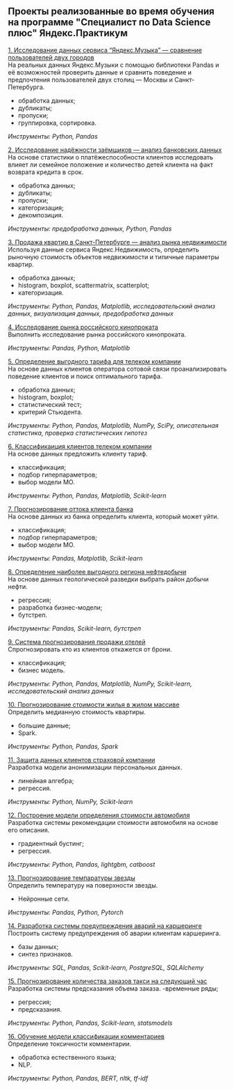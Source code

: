 ## Проекты реализованные во время обучения на программе "Специалист по Data Science плюс" Яндекс.Практикум

[1. Исследование данных сервиса “Яндекс.Музыка” — сравнение пользователей двух городов](https://github.com/ipsiman/DataScience_yandex/tree/main/01%20%D0%98%D1%81%D1%81%D0%BB%D0%B5%D0%B4%D0%BE%D0%B2%D0%B0%D0%BD%D0%B8%D0%B5%20%D0%B4%D0%B0%D0%BD%D0%BD%D1%8B%D1%85%20%D1%81%D0%B5%D1%80%D0%B2%D0%B8%D1%81%D0%B0%20%D0%AF%D0%BD%D0%B4%D0%B5%D0%BA%D1%81.%D0%9C%D1%83%D0%B7%D1%8B%D0%BA%D0%B0)  
На реальных данных Яндекс.Музыки c помощью библиотеки Pandas и её возможностей проверить данные и сравнить поведение и предпочтения пользователей двух столиц — Москвы и Санкт-Петербурга.
- обработка данных;
- дубликаты;
- пропуски;
- группировка, сортировка.

*Инструменты: Python, Pandas*

[2. Исследование надёжности заёмщиков — анализ банковских данных](https://github.com/ipsiman/DataScience_yandex/tree/main/02%20%D0%98%D1%81%D1%81%D0%BB%D0%B5%D0%B4%D0%BE%D0%B2%D0%B0%D0%BD%D0%B8%D0%B5%20%D0%BD%D0%B0%D0%B4%D1%91%D0%B6%D0%BD%D0%BE%D1%81%D1%82%D0%B8%20%D0%B7%D0%B0%D1%91%D0%BC%D1%89%D0%B8%D0%BA%D0%BE%D0%B2)  
На основе статистики о платёжеспособности клиентов исследовать влияет ли семейное положение и количество детей клиента на факт возврата кредита в срок.
- обработка данных;
- дубликаты;
- пропуски;
- категоризация;
- декомпозиция.

*Инструменты: предобработка данных, Python, Pandas*

[3. Продажа квартир в Санкт-Петербурге — анализ рынка недвижимости](https://github.com/ipsiman/DataScience_yandex/tree/main/03%20%D0%90%D0%BD%D0%B0%D0%BB%D0%B8%D0%B7%20%D1%80%D1%8B%D0%BD%D0%BA%D0%B0%20%D0%BD%D0%B5%D0%B4%D0%B2%D0%B8%D0%B6%D0%B8%D0%BC%D0%BE%D1%81%D1%82%D0%B8)  
Используя данные сервиса Яндекс.Недвижимость, определить рыночную стоимость объектов недвижимости и типичные параметры квартир.
- обработка данных;
- histogram, boxplot, scattermatrix, scatterplot;
- категоризация.

*Инструменты: Python, Pandas, Matplotlib, исследовательский анализ данных, визуализация данных, предобработка данных*

[4. Исследование рынка российского кинопроката](https://github.com/ipsiman/DataScience_yandex/tree/main/04%20%D0%98%D1%81%D1%81%D0%BB%D0%B5%D0%B4%D0%BE%D0%B2%D0%B0%D0%BD%D0%B8%D0%B5%20%D1%80%D1%8B%D0%BD%D0%BA%D0%B0%20%D1%80%D0%BE%D1%81%D1%81%D0%B8%D0%B9%D1%81%D0%BA%D0%BE%D0%B3%D0%BE%20%D0%BA%D0%B8%D0%BD%D0%BE%D0%BF%D1%80%D0%BE%D0%BA%D0%B0%D1%82%D0%B0)  
Выполнить исследование рынка российского кинопроката.

*Инструменты: Pandas, Python, Matplotlib*

[5. Определение выгодного тарифа для телеком компании](https://github.com/ipsiman/DataScience_yandex/tree/main/05%20%D0%9E%D0%BF%D1%80%D0%B5%D0%B4%D0%B5%D0%BB%D0%B5%D0%BD%D0%B8%D0%B5%20%D0%B2%D1%8B%D0%B3%D0%BE%D0%B4%D0%BD%D0%BE%D0%B3%D0%BE%20%D1%82%D0%B0%D1%80%D0%B8%D1%84%D0%B0%20%D0%B4%D0%BB%D1%8F%20%D1%82%D0%B5%D0%BB%D0%B5%D0%BA%D0%BE%D0%BC%20%D0%BA%D0%BE%D0%BC%D0%BF%D0%B0%D0%BD%D0%B8%D0%B8)  
На основе данных клиентов оператора сотовой связи проанализировать поведение клиентов и поиск оптимального тарифа.
- обработка данных;
- histogram, boxplot;
- статистический тест;
- критерий Стьюдента.

*Инструменты: Python, Pandas, Matplotlib, NumPy, SciPy, описательная статистика, проверка статистических гипотез*

[6. Классификаиция клиентов телеком компании](https://github.com/ipsiman/DataScience_yandex/tree/main/06%20%D0%9A%D0%BB%D0%B0%D1%81%D1%81%D0%B8%D1%84%D0%B8%D0%BA%D0%B0%D0%B8%D1%86%D0%B8%D1%8F%20%D0%BA%D0%BB%D0%B8%D0%B5%D0%BD%D1%82%D0%BE%D0%B2%20%D1%82%D0%B5%D0%BB%D0%B5%D0%BA%D0%BE%D0%BC%20%D0%BA%D0%BE%D0%BC%D0%BF%D0%B0%D0%BD%D0%B8%D0%B8)  
На основе данных предложить клиенту тариф.
- классификация;
- подбор гиперпараметров;
- выбор модели МО.

*Инструменты: Python, Pandas, Matplotlib, Scikit-learn*

[7. Прогнозирование оттока клиента банка](https://github.com/ipsiman/DataScience_yandex/tree/main/07%20%D0%9F%D1%80%D0%BE%D0%B3%D0%BD%D0%BE%D0%B7%D0%B8%D1%80%D0%BE%D0%B2%D0%B0%D0%BD%D0%B8%D0%B5%20%D0%BE%D1%82%D1%82%D0%BE%D0%BA%D0%B0%20%D0%BA%D0%BB%D0%B8%D0%B5%D0%BD%D1%82%D0%B0%20%D0%B1%D0%B0%D0%BD%D0%BA%D0%B0)  
На основе данных из банка определить клиента, который может уйти.
- классификация;
- подбор гиперпараметров;
- выбор модели МО.

*Инструменты: Pandas, Matplotlib, Scikit-learn*

[8. Определение наиболее выгодного региона нефтедобычи](https://github.com/ipsiman/DataScience_yandex/tree/main/08%20%D0%9E%D0%BF%D1%80%D0%B5%D0%B4%D0%B5%D0%BB%D0%B5%D0%BD%D0%B8%D0%B5%20%D0%BD%D0%B0%D0%B8%D0%B1%D0%BE%D0%BB%D0%B5%D0%B5%20%D0%B2%D1%8B%D0%B3%D0%BE%D0%B4%D0%BD%D0%BE%D0%B3%D0%BE%20%D1%80%D0%B5%D0%B3%D0%B8%D0%BE%D0%BD%D0%B0%20%D0%BD%D0%B5%D1%84%D1%82%D0%B5%D0%B4%D0%BE%D0%B1%D1%8B%D1%87%D0%B8)  
На основе данных геологической разведки выбрать район добычи нефти.
- регрессия;
- разработка бизнес-модели;
- бутстреп.

*Инструменты: Pandas, Scikit-learn, бутстреп*

[9. Система прогнозирования продажи отелей](https://github.com/ipsiman/DataScience_yandex/tree/main/09%20%D0%A1%D0%B8%D1%81%D1%82%D0%B5%D0%BC%D0%B0%20%D0%BF%D1%80%D0%BE%D0%B3%D0%BD%D0%BE%D0%B7%D0%B8%D1%80%D0%BE%D0%B2%D0%B0%D0%BD%D0%B8%D1%8F%20%D0%BF%D1%80%D0%BE%D0%B4%D0%B0%D0%B6%D0%B8%20%D0%BE%D1%82%D0%B5%D0%BB%D0%B5%D0%B9)  
Спрогнозировать кто из клиентов откажется от брони.
- классификация;
- бизнес модель.

*Инструменты: Python, Pandas, Matplotlib, NumPy, Scikit-learn, исследовательский анализ данных*

[10. Прогнозирование стоимости жилья в жилом массиве](https://github.com/ipsiman/DataScience_yandex/tree/main/10%20%D0%9F%D1%80%D0%BE%D0%B3%D0%BD%D0%BE%D0%B7%D0%B8%D1%80%D0%BE%D0%B2%D0%B0%D0%BD%D0%B8%D0%B5%20%D1%81%D1%82%D0%BE%D0%B8%D0%BC%D0%BE%D1%81%D1%82%D0%B8%20%D0%B6%D0%B8%D0%BB%D1%8C%D1%8F%20%D0%B2%20%D0%B6%D0%B8%D0%BB%D0%BE%D0%BC%20%D0%BC%D0%B0%D1%81%D1%81%D0%B8%D0%B2%D0%B5)  
Определить медианную стоимость квартиры.
- большие данные;
- Spark.

*Инструменты: Python, Pandas, Spark*

[11. Защита данных клиентов страховой компании](https://github.com/ipsiman/DataScience_yandex/tree/main/11%20%D0%97%D0%B0%D1%89%D0%B8%D1%82%D0%B0%20%D0%B4%D0%B0%D0%BD%D0%BD%D1%8B%D1%85%20%D0%BA%D0%BB%D0%B8%D0%B5%D0%BD%D1%82%D0%BE%D0%B2%20%D1%81%D1%82%D1%80%D0%B0%D1%85%D0%BE%D0%B2%D0%BE%D0%B9%20%D0%BA%D0%BE%D0%BC%D0%BF%D0%B0%D0%BD%D0%B8%D0%B8)  
Разработка модели анонимизации персональных данных.
- линейная алгебра;
- регрессия.

*Инструменты: Python, NumPy, Scikit-learn*

[12. Построение модели определения стоимости автомобиля](https://github.com/ipsiman/DataScience_yandex/tree/main/12%20%D0%9F%D0%BE%D1%81%D1%82%D1%80%D0%BE%D0%B5%D0%BD%D0%B8%D0%B5%20%D0%BC%D0%BE%D0%B4%D0%B5%D0%BB%D0%B8%20%D0%BE%D0%BF%D1%80%D0%B5%D0%B4%D0%B5%D0%BB%D0%B5%D0%BD%D0%B8%D1%8F%20%D1%81%D1%82%D0%BE%D0%B8%D0%BC%D0%BE%D1%81%D1%82%D0%B8%20%D0%B0%D0%B2%D1%82%D0%BE%D0%BC%D0%BE%D0%B1%D0%B8%D0%BB%D1%8F)  
Разработка системы рекомендации стоимости автомобиля на основе его описания.
- градиентный бустинг;
- регрессия.

*Инструменты: Python, Pandas, lightgbm, catboost*

[13. Прогнозирование темпаратуры звезды](https://github.com/ipsiman/DataScience_yandex/tree/main/13%20%D0%9F%D1%80%D0%BE%D0%B3%D0%BD%D0%BE%D0%B7%D0%B8%D1%80%D0%BE%D0%B2%D0%B0%D0%BD%D0%B8%D0%B5%20%D1%82%D0%B5%D0%BC%D0%BF%D0%B0%D1%80%D0%B0%D1%82%D1%83%D1%80%D1%8B%20%D0%B7%D0%B2%D0%B5%D0%B7%D0%B4%D1%8B)  
Определить температуру на поверхности звезды.
- Нейронные сети.

*Инструменты: Pandas, Python, Pytorch*

[14. Разработка системы предупреждения аварий на каршеринге](https://github.com/ipsiman/DataScience_yandex/tree/main/14%20%D0%A0%D0%B0%D0%B7%D1%80%D0%B0%D0%B1%D0%BE%D1%82%D0%BA%D0%B0%20%D1%81%D0%B8%D1%81%D1%82%D0%B5%D0%BC%D1%8B%20%D0%BF%D1%80%D0%B5%D0%B4%D1%83%D0%BF%D1%80%D0%B5%D0%B6%D0%B4%D0%B5%D0%BD%D0%B8%D1%8F%20%D0%B0%D0%B2%D0%B0%D1%80%D0%B8%D0%B9%20%D0%BD%D0%B0%20%D0%BA%D0%B0%D1%80%D1%88%D0%B5%D1%80%D0%B8%D0%BD%D0%B3%D0%B5)  
Построить систему предупреждения об аварии клиентам каршеринга.
- базы данных;
- синтез признаков.

*Инструменты: SQL, Pandas, Scikit-learn, PostgreSQL, SQLAlchemy*

[15. Прогнозирование количества заказов такси на следующий час](https://github.com/ipsiman/DataScience_yandex/tree/main/15%20%D0%9F%D1%80%D0%BE%D0%B3%D0%BD%D0%BE%D0%B7%D0%B8%D1%80%D0%BE%D0%B2%D0%B0%D0%BD%D0%B8%D0%B5%20%D0%BA%D0%BE%D0%BB%D0%B8%D1%87%D0%B5%D1%81%D1%82%D0%B2%D0%B0%20%D0%B7%D0%B0%D0%BA%D0%B0%D0%B7%D0%BE%D0%B2%20%D1%82%D0%B0%D0%BA%D1%81%D0%B8%20%D0%BD%D0%B0%20%D1%81%D0%BB%D0%B5%D0%B4%D1%83%D1%8E%D1%89%D0%B8%D0%B9%20%D1%87%D0%B0%D1%81)  
Разработка системы предсказания объема заказа.
-временные ряды;
- регрессия;
- предсказания.

*Инструменты: Python, Pandas, Scikit-learn, statsmodels*

[16. Обучение модели классификации комментариев](https://github.com/ipsiman/DataScience_yandex/tree/main/16%20%D0%9E%D0%B1%D1%83%D1%87%D0%B5%D0%BD%D0%B8%D0%B5%20%D0%BC%D0%BE%D0%B4%D0%B5%D0%BB%D0%B8%20%D0%BA%D0%BB%D0%B0%D1%81%D1%81%D0%B8%D1%84%D0%B8%D0%BA%D0%B0%D1%86%D0%B8%D0%B8%20%D0%BA%D0%BE%D0%BC%D0%BC%D0%B5%D0%BD%D1%82%D0%B0%D1%80%D0%B8%D0%B5%D0%B2)  
Определение токсичности комментарии.
- обработка естественного языка;
- NLP.

*Инструменты: Python, Pandas, BERT, nltk, tf-idf*
